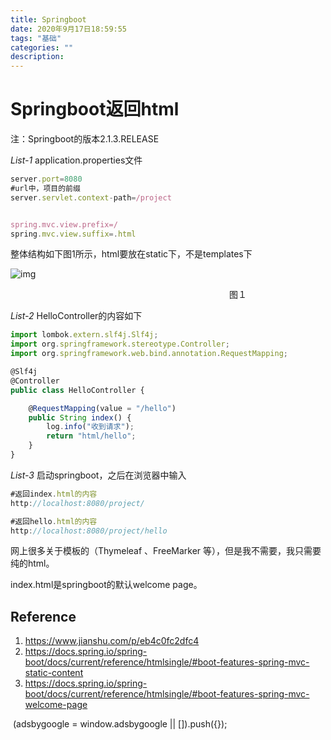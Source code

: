 ```yaml
---
title: Springboot
date: 2020年9月17日18:59:55
tags: "基础"
categories: ""
description: 
---
```




# Springboot返回html 



  注：Springboot的版本2.1.3.RELEASE

 *List-1* application.properties文件

```javascript
server.port=8080
#url中，项目的前缀
server.servlet.context-path=/project


spring.mvc.view.prefix=/
spring.mvc.view.suffix=.html
```

  整体结构如下图1所示，html要放在static下，不是templates下

![img](https://ask.qcloudimg.com/http-save/yehe-5089774/1k8adq8jn7.jpeg?imageView2/2/w/1620)


　　　　　　　　　　　　　　　　　　　　　　　　　图１

 *List-2* HelloController的内容如下

```javascript
import lombok.extern.slf4j.Slf4j;
import org.springframework.stereotype.Controller;
import org.springframework.web.bind.annotation.RequestMapping;

@Slf4j
@Controller
public class HelloController {

    @RequestMapping(value = "/hello")
    public String index() {
        log.info("收到请求");
        return "html/hello";
    }
}
```

 *List-3* 启动springboot，之后在浏览器中输入

```javascript
#返回index.html的内容
http://localhost:8080/project/

#返回hello.html的内容
http://localhost:8080/project/hello
```

  网上很多关于模板的（Thymeleaf 、FreeMarker 等），但是我不需要，我只需要纯的html。

  index.html是springboot的默认welcome page。

## Reference

1. https://www.jianshu.com/p/eb4c0fc2dfc4
2. https://docs.spring.io/spring-boot/docs/current/reference/htmlsingle/#boot-features-spring-mvc-static-content
3. https://docs.spring.io/spring-boot/docs/current/reference/htmlsingle/#boot-features-spring-mvc-welcome-page

​     (adsbygoogle = window.adsbygoogle || []).push({});  

